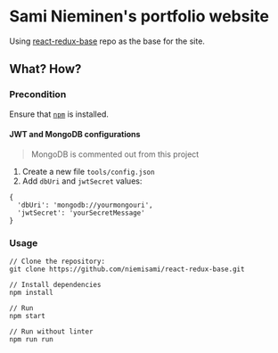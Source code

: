 # Sami Nieminen's portfolio website
Using [react-redux-base](https://github.com/niemisami/react-redux-base) repo as the base for the site.

## What? How?

### Precondition 
Ensure that [`npm`](https://docs.npmjs.com/getting-started/installing-node) is installed.
#### JWT and MongoDB configurations
> MongoDB is commented out from this project 

1. Create a new file `tools/config.json`
2. Add `dbUri` and `jwtSecret` values:
```
{
  'dbUri': 'mongodb://yourmongouri',
  'jwtSecret': 'yourSecretMessage'
}
```
### Usage
```
// Clone the repository:
git clone https://github.com/niemisami/react-redux-base.git
```
```
// Install dependencies
npm install
```
```
// Run
npm start
```
```
// Run without linter
npm run run
```
